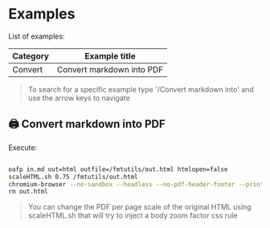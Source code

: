 # Examples

List of examples:

| Category | Example title |
|----------|---------------|
| Convert | Convert markdown into PDF |

> To search for a specific example type '/Convert markdown into<ENTER>' and use the arrow keys to navigate

## 🖨️ Convert markdown into PDF

Execute:

```bash

oafp in.md out=html outfile=/fmtutils/out.html htmlopen=false
scaleHTML.sh 0.75 /fmtutils/out.html
chromium-browser --no-sandbox --headless --no-pdf-header-footer --print-to-pdf=out.pdf file:///fmtutils/out.html
rm out.html

```

> You can change the PDF per page scale of the original HTML using scaleHTML.sh that will try to inject a body zoom factor css rule